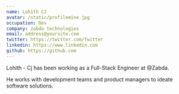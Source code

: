 ```yaml
---
name: Lohith CJ
avatar: /static/profilemine.jpg
occupation: Dev
company: zabda technologies
email: address@yoursite.com
twitter: https://twitter.com/Twitter
linkedin: https://www.linkedin.com
github: https://github.com
---
```


Lohith - Cj has been working as a Full-Stack Engineer at @Zabda.

He works with development teams and product managers to ideate software solutions.
